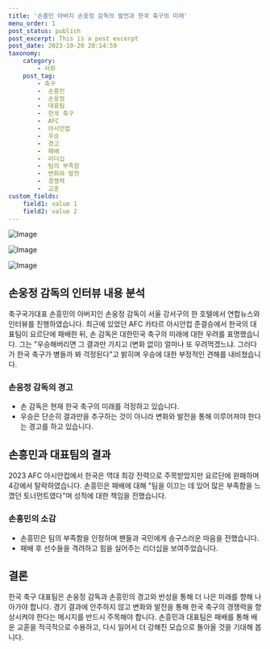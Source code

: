 ```yaml
---
title: '손흥민 아버지 손웅정 감독의 발언과 한국 축구의 미래'
menu_order: 1
post_status: publish
post_excerpt: This is a post excerpt
post_date: 2023-10-20 20:14:59
taxonomy:
    category:
        - 사회
    post_tag:
        - 축구
        -  손흥민
        -  손웅정
        -  대표팀
        -  한국 축구
        -  AFC
        -  아시안컵
        -  우승
        -  경고
        -  패배
        -  리더십
        -  팀의 부족함
        -  변화와 발전
        -  경쟁력
        -  교훈
custom_fields:
    field1: value 1
    field2: value 2
---
```


![Image](https://imgnews.pstatic.net/image/081/2024/02/07/0003429105_001_20240207102701152.png?type=w647)

![Image](https://imgnews.pstatic.net/image/081/2024/02/07/0003429105_002_20240207102701188.jpg?type=w647)

![Image](https://imgnews.pstatic.net/image/081/2024/02/07/0003429105_003_20240207102701220.jpg?type=w647)


## 손웅정 감독의 인터뷰 내용 분석
축구국가대표 손흥민의 아버지인 손웅정 감독이 서울 강서구의 한 호텔에서 연합뉴스와 인터뷰를 진행하였습니다. 최근에 있었던 AFC 카타르 아시안컵 준결승에서 한국의 대표팀이 요르단에 패배한 뒤, 손 감독은 대한민국 축구의 미래에 대한 우려를 표명했습니다. 그는 "우승해버리면 그 결과만 가지고 (변화 없이) 얼마나 또 우려먹겠느냐. 그러다가 한국 축구가 병들까 봐 걱정된다"고 밝히며 우승에 대한 부정적인 견해를 내비쳤습니다.

### 손웅정 감독의 경고
- 손 감독은 현재 한국 축구의 미래를 걱정하고 있습니다.
- 우승은 단순히 결과만을 추구하는 것이 아니라 변화와 발전을 통해 이루어져야 한다는 경고를 하고 있습니다.

## 손흥민과 대표팀의 결과
2023 AFC 아시안컵에서 한국은 역대 최강 전력으로 주목받았지만 요르단에 완패하며 4강에서 탈락하였습니다. 손흥민은 패배에 대해 "팀을 이끄는 데 있어 많은 부족함을 느꼈던 토너먼트였다"며 성적에 대한 책임을 전했습니다.

### 손흥민의 소감
- 손흥민은 팀의 부족함을 인정하며 팬들과 국민에게 송구스러운 마음을 전했습니다.
- 패배 후 선수들을 격려하고 힘을 실어주는 리더십을 보여주었습니다.

## 결론
한국 축구 대표팀은 손웅정 감독과 손흥민의 경고와 반성을 통해 더 나은 미래를 향해 나아가야 합니다. 경기 결과에 안주하지 않고 변화와 발전을 통해 한국 축구의 경쟁력을 향상시켜야 한다는 메시지를 반드시 주목해야 합니다. 손흥민과 대표팀은 패배를 통해 배운 교훈을 적극적으로 수용하고, 다시 일어서 더 강해진 모습으로 돌아올 것을 기대해 봅니다.
